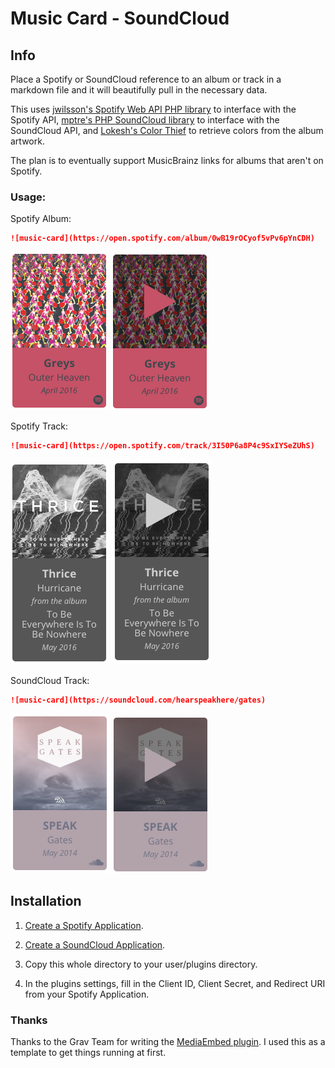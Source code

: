 # Music Card - SoundCloud

## Info

Place a Spotify or SoundCloud reference to an album or track in a markdown file and it will beautifully pull in the necessary data.

This uses [jwilsson's Spotify Web API PHP library](https://github.com/jwilsson/spotify-web-api-php
) to interface with the Spotify API, [mptre's PHP SoundCloud library](https://github.com/mptre/php-soundcloud) to interface with the SoundCloud API, and [Lokesh's Color Thief](https://github.com/lokesh/color-thief/) to retrieve colors from the album artwork.

The plan is to eventually support MusicBrainz links for albums that aren't on Spotify.

### Usage:

Spotify Album:

```markdown
![music-card](https://open.spotify.com/album/0wB19rOCyof5vPv6pYnCDH)
```

![Greys](assets/screenshot_greys.png)
![Greys - Hover](assets/screenshot_greys_hover.png)


Spotify Track:

```markdown
![music-card](https://open.spotify.com/track/3I50P6a8P4c9SxIYSeZUhS)
```

![Thrice](assets/screenshot_thrice.png)
![Thrice - Hover](assets/screenshot_thrice_hover.png)


SoundCloud Track:

```markdown
![music-card](https://soundcloud.com/hearspeakhere/gates)
```

![Speak](assets/screenshot_speak.png)
![Speak - Hover](assets/screenshot_speak_hover.png)

## Installation

1. [Create a Spotify Application](https://developer.spotify.com/my-applications).

2. [Create a SoundCloud Application](http://soundcloud.com/you/apps).

3. Copy this whole directory to your user/plugins directory.

4. In the plugins settings, fill in the Client ID, Client Secret, and Redirect URI from your Spotify Application.
    
### Thanks

Thanks to the Grav Team for writing the [MediaEmbed plugin](https://github.com/sommerregen/grav-plugin-mediaembed). I used this as a template to get things running at first.
